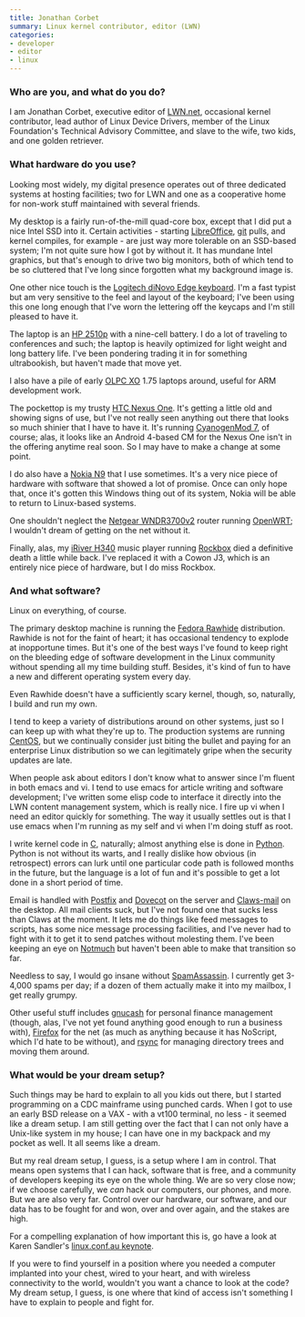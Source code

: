 ```yaml
---
title: Jonathan Corbet
summary: Linux kernel contributor, editor (LWN)
categories:
- developer
- editor
- linux
---
```


### Who are you, and what do you do?

I am Jonathan Corbet, executive editor of [LWN.net](http://lwn.net/ "A Linux and free software news site."), occasional kernel contributor, lead author of Linux Device Drivers, member of the Linux Foundation's Technical Advisory Committee, and slave to the wife, two kids, and one golden retriever.

### What hardware do you use?

Looking most widely, my digital presence operates out of three dedicated systems at hosting facilities; two for LWN and one as a cooperative home for non-work stuff maintained with several friends.

My desktop is a fairly run-of-the-mill quad-core box, except that I did put a nice Intel SSD into it. Certain activities - starting [LibreOffice][], [git][] pulls, and kernel compiles, for example - are just way more tolerable on an SSD-based system; I'm not quite sure how I got by without it. It has mundane Intel graphics, but that's enough to drive two big monitors, both of which tend to be so cluttered that I've long since forgotten what my background image is.

One other nice touch is the [Logitech diNovo Edge keyboard][dinovo-edge]. I'm a fast typist but am very sensitive to the feel and layout of the keyboard; I've been using this one long enough that I've worn the lettering off the keycaps and I'm still pleased to have it.

The laptop is an [HP 2510p][compaq-2510p] with a nine-cell battery. I do a lot of traveling to conferences and such; the laptop is heavily optimized for light weight and long battery life. I've been pondering trading it in for something ultrabookish, but haven't made that move yet.

I also have a pile of early [OLPC XO][xo] 1.75 laptops around, useful for ARM development work.

The pockettop is my trusty [HTC Nexus One][nexus-one]. It's getting a little old and showing signs of use, but I've not really seen anything out there that looks so much shinier that I have to have it. It's running [CyanogenMod 7][cyanogenmod], of course; alas, it looks like an Android 4-based CM for the Nexus One isn't in the offering anytime real soon. So I may have to make a change at some point.

I do also have a [Nokia N9][n9] that I use sometimes. It's a very nice piece of hardware with software that showed a lot of promise. Once can only hope that, once it's gotten this Windows thing out of its system, Nokia will be able to return to Linux-based systems.

One shouldn't neglect the [Netgear WNDR3700v2][n600] router running [OpenWRT][]; I wouldn't dream of getting on the net without it.

Finally, alas, my [iRiver H340][h340] music player running [Rockbox][] died a definitive death a little while back. I've replaced it with a Cowon J3, which is an entirely nice piece of hardware, but I do miss Rockbox.

### And what software?

Linux on everything, of course.

The primary desktop machine is running the [Fedora Rawhide][fedora] distribution. Rawhide is not for the faint of heart; it has occasional tendency to explode at inopportune times. But it's one of the best ways I've found to keep right on the bleeding edge of software development in the Linux community without spending all my time building stuff. Besides, it's kind of fun to have a new and different operating system every day.

Even Rawhide doesn't have a sufficiently scary kernel, though, so, naturally, I build and run my own.

I tend to keep a variety of distributions around on other systems, just so I can keep up with what they're up to. The production systems are running [CentOS][], but we continually consider just biting the bullet and paying for an enterprise Linux distribution so we can legitimately gripe when the security updates are late.

When people ask about editors I don't know what to answer since I'm fluent in both emacs and vi. I tend to use emacs for article writing and software development; I've written some elisp code to interface it directly into the LWN content management system, which is really nice. I fire up vi when I need an editor quickly for something. The way it usually settles out is that I use emacs when I'm running as my self and vi when I'm doing stuff as root.

I write kernel code in [C][], naturally; almost anything else is done in [Python][]. Python is not without its warts, and I really dislike how obvious (in retrospect) errors can lurk until one particular code path is followed months in the future, but the language is a lot of fun and it's possible to get a lot done in a short period of time.

Email is handled with [Postfix][] and [Dovecot][] on the server and [Claws-mail][] on the desktop. All mail clients suck, but I've not found one that sucks less than Claws at the moment. It lets me do things like feed messages to scripts, has some nice message processing facilities, and I've never had to fight with it to get it to send patches without molesting them. I've been keeping an eye on [Notmuch][] but haven't been able to make that transition so far.

Needless to say, I would go insane without [SpamAssassin][]. I currently get 3-4,000 spams per day; if a dozen of them actually make it into my mailbox, I get really grumpy.

Other useful stuff includes [gnucash][] for personal finance management (though, alas, I've not yet found anything good enough to run a business with), [Firefox][] for the net (as much as anything because it has NoScript, which I'd hate to be without), and [rsync][] for managing directory trees and moving them around.

### What would be your dream setup?

Such things may be hard to explain to all you kids out there, but I started programming on a CDC mainframe using punched cards. When I got to use an early BSD release on a VAX - with a vt100 terminal, no less - it seemed like a dream setup. I am still getting over the fact that I can not only have a Unix-like system in my house; I can have one in my backpack and my pocket as well. It all seems like a dream.

But my real dream setup, I guess, is a setup where I am in control. That means open systems that I can hack, software that is free, and a community of developers keeping its eye on the whole thing. We are so very close now; if we choose carefully, we *can* hack our computers, our phones, and more. But we are also very far. Control over our hardware, our software, and our data has to be fought for and won, over and over again, and the stakes are high.

For a compelling explanation of how important this is, go have a look at Karen Sandler's [linux.conf.au keynote](http://mirror.internode.on.net/pub/linux.conf.au/2012/Keynote_Karen_Sandler.ogv "A link to an OGG video about free software.").

If you were to find yourself in a position where you needed a computer implanted into your chest, wired to your heart, and with wireless connectivity to the world, wouldn't you want a chance to look at the code? My dream setup, I guess, is one where that kind of access isn't something I have to explain to people and fight for.

[c]: https://en.wikipedia.org/wiki/C_(programming_language) "A compiled programming language."
[centos]: https://www.centos.org/ "A Linux distribution."
[claws-mail]: https://www.claws-mail.org/ "A GTK+ email client."
[compaq-2510p]: https://www.cnet.com/products/hp-compaq-2510p/ "A 12.1 inch PC laptop."
[cyanogenmod]: http://www.cyanogenmod.org/ "A custom ROM for Android phones."
[dinovo-edge]: https://support.logitech.com/product/dinovo-edge "A rechargeable Bluetooth keyboard."
[dovecot]: https://dovecot.org/ "A secure IMAP server."
[fedora]: https://getfedora.org/ "A Linux distribution."
[firefox]: https://www.mozilla.org/en-US/firefox/new/ "A cross-platform open-source web browser."
[git]: https://git-scm.com/ "A version control system."
[gnucash]: http://www.gnucash.org/ "Open-source personal finance software."
[h340]: https://www.amazon.com/iriver-H340-Digital-Player-Display/dp/B00065W74Q "A digital music player."
[libreoffice]: https://www.libreoffice.org/ "A free, open-source productivity suit."
[n600]: https://www.amazon.com/NETGEAR-Wireless-Router-Gigabit-WNDR3700/dp/B002HWRJY4 "A dual-band wireless router."
[n9]: https://en.wikipedia.org/wiki/Nokia_N9 "A MeeGo-based smartphone."
[nexus-one]: https://en.wikipedia.org/wiki/Nexus_One "An Android-based smartphone."
[notmuch]: https://notmuchmail.org/ "An email index and search tool."
[openwrt]: https://openwrt.org/ "An embedded Linux distribution for wireless routers."
[postfix]: http://www.postfix.org/ "Mail server software."
[python]: https://www.python.org/ "An interpreted scripting language."
[rockbox]: https://www.rockbox.org/ "Replacement firmware for music players."
[rsync]: http://rsync.samba.org/ "An open-source file transfer/syncing tool."
[spamassassin]: https://spamassassin.apache.org/ "Server-side spam-fighting software."
[xo]: http://laptop.org/en/laptop/ "A laptop designed for children in developing countries."
